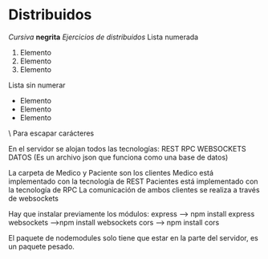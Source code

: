 # Distribuidos
*Cursiva*
**negrita**
*Ejercicios de distribuidos*
Lista numerada
1. Elemento
2. Elemento
3. Elemento

Lista sin numerar
* Elemento
* Elemento
* Elemento

\ Para escapar carácteres

En el servidor se alojan todos las tecnologías:
REST
RPC
WEBSOCKETS
DATOS (Es un archivo json que funciona como una base de datos)

La carpeta de Medico y Paciente son los clientes
Medico está implementado con la tecnología de REST
Pacientes está implementado con la tecnología de RPC
La comunicación de ambos clientes se realiza a través de websockets

Hay que instalar previamente los módulos:
express --> npm install express
websockets -->npm install websockets
cors --> npm install cors

El paquete de nodemodules solo tiene que estar en la parte del servidor, es un paquete pesado.
